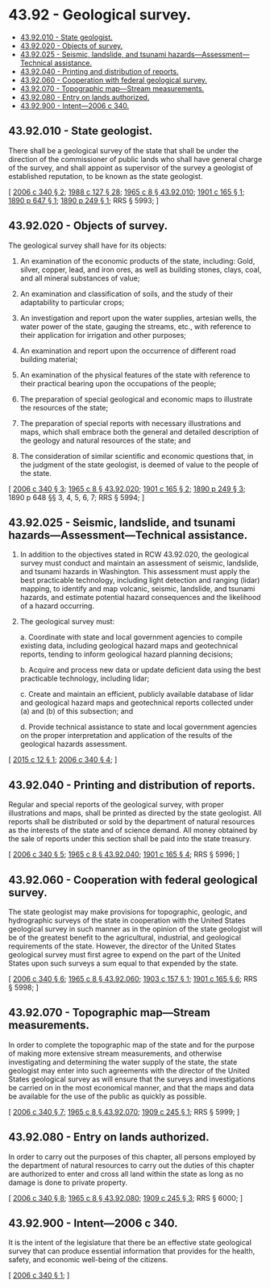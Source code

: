 # 43.92 - Geological survey.
* [43.92.010 - State geologist.](#4392010---state-geologist)
* [43.92.020 - Objects of survey.](#4392020---objects-of-survey)
* [43.92.025 - Seismic, landslide, and tsunami hazards—Assessment—Technical assistance.](#4392025---seismic-landslide-and-tsunami-hazardsassessmenttechnical-assistance)
* [43.92.040 - Printing and distribution of reports.](#4392040---printing-and-distribution-of-reports)
* [43.92.060 - Cooperation with federal geological survey.](#4392060---cooperation-with-federal-geological-survey)
* [43.92.070 - Topographic map—Stream measurements.](#4392070---topographic-mapstream-measurements)
* [43.92.080 - Entry on lands authorized.](#4392080---entry-on-lands-authorized)
* [43.92.900 - Intent—2006 c 340.](#4392900---intent2006-c-340)
## 43.92.010 - State geologist.
There shall be a geological survey of the state that shall be under the direction of the commissioner of public lands who shall have general charge of the survey, and shall appoint as supervisor of the survey a geologist of established reputation, to be known as the state geologist.

\[ [2006 c 340 § 2](http://lawfilesext.leg.wa.gov/biennium/2005-06/Pdf/Bills/Session%20Laws/House/2384-S.SL.pdf?cite=2006%20c%20340%20§%202); [1988 c 127 § 28](http://leg.wa.gov/CodeReviser/documents/sessionlaw/1988c127.pdf?cite=1988%20c%20127%20§%2028); [1965 c 8 § 43.92.010](http://leg.wa.gov/CodeReviser/documents/sessionlaw/1965c8.pdf?cite=1965%20c%208%20§%2043.92.010); [1901 c 165 § 1](http://leg.wa.gov/CodeReviser/documents/sessionlaw/1901c165.pdf?cite=1901%20c%20165%20§%201); [1890 p 647 § 1](http://leg.wa.gov/CodeReviser/documents/sessionlaw/1890c647.pdf?cite=1890%20p%20647%20§%201); [1890 p 249 § 1](http://leg.wa.gov/CodeReviser/documents/sessionlaw/1890c249.pdf?cite=1890%20p%20249%20§%201); RRS § 5993; \]

## 43.92.020 - Objects of survey.
The geological survey shall have for its objects:

1. An examination of the economic products of the state, including: Gold, silver, copper, lead, and iron ores, as well as building stones, clays, coal, and all mineral substances of value;

2. An examination and classification of soils, and the study of their adaptability to particular crops;

3. An investigation and report upon the water supplies, artesian wells, the water power of the state, gauging the streams, etc., with reference to their application for irrigation and other purposes;

4. An examination and report upon the occurrence of different road building material;

5. An examination of the physical features of the state with reference to their practical bearing upon the occupations of the people;

6. The preparation of special geological and economic maps to illustrate the resources of the state;

7. The preparation of special reports with necessary illustrations and maps, which shall embrace both the general and detailed description of the geology and natural resources of the state; and

8. The consideration of similar scientific and economic questions that, in the judgment of the state geologist, is deemed of value to the people of the state.

\[ [2006 c 340 § 3](http://lawfilesext.leg.wa.gov/biennium/2005-06/Pdf/Bills/Session%20Laws/House/2384-S.SL.pdf?cite=2006%20c%20340%20§%203); [1965 c 8 § 43.92.020](http://leg.wa.gov/CodeReviser/documents/sessionlaw/1965c8.pdf?cite=1965%20c%208%20§%2043.92.020); [1901 c 165 § 2](http://leg.wa.gov/CodeReviser/documents/sessionlaw/1901c165.pdf?cite=1901%20c%20165%20§%202); [1890 p 249 § 3](http://leg.wa.gov/CodeReviser/documents/sessionlaw/1890c249.pdf?cite=1890%20p%20249%20§%203); 1890 p 648 §§ 3, 4, 5, 6, 7; RRS § 5994; \]

## 43.92.025 - Seismic, landslide, and tsunami hazards—Assessment—Technical assistance.
1. In addition to the objectives stated in RCW 43.92.020, the geological survey must conduct and maintain an assessment of seismic, landslide, and tsunami hazards in Washington. This assessment must apply the best practicable technology, including light detection and ranging (lidar) mapping, to identify and map volcanic, seismic, landslide, and tsunami hazards, and estimate potential hazard consequences and the likelihood of a hazard occurring.

2. The geological survey must:

   a. Coordinate with state and local government agencies to compile existing data, including geological hazard maps and geotechnical reports, tending to inform geological hazard planning decisions;

   b. Acquire and process new data or update deficient data using the best practicable technology, including lidar;

   c. Create and maintain an efficient, publicly available database of lidar and geological hazard maps and geotechnical reports collected under (a) and (b) of this subsection; and

   d. Provide technical assistance to state and local government agencies on the proper interpretation and application of the results of the geological hazards assessment.

\[ [2015 c 12 § 1](http://lawfilesext.leg.wa.gov/biennium/2015-16/Pdf/Bills/Session%20Laws/Senate/5088.SL.pdf?cite=2015%20c%2012%20§%201); [2006 c 340 § 4](http://lawfilesext.leg.wa.gov/biennium/2005-06/Pdf/Bills/Session%20Laws/House/2384-S.SL.pdf?cite=2006%20c%20340%20§%204); \]

## 43.92.040 - Printing and distribution of reports.
Regular and special reports of the geological survey, with proper illustrations and maps, shall be printed as directed by the state geologist. All reports shall be distributed or sold by the department of natural resources as the interests of the state and of science demand. All money obtained by the sale of reports under this section shall be paid into the state treasury.

\[ [2006 c 340 § 5](http://lawfilesext.leg.wa.gov/biennium/2005-06/Pdf/Bills/Session%20Laws/House/2384-S.SL.pdf?cite=2006%20c%20340%20§%205); [1965 c 8 § 43.92.040](http://leg.wa.gov/CodeReviser/documents/sessionlaw/1965c8.pdf?cite=1965%20c%208%20§%2043.92.040); [1901 c 165 § 4](http://leg.wa.gov/CodeReviser/documents/sessionlaw/1901c165.pdf?cite=1901%20c%20165%20§%204); RRS § 5996; \]

## 43.92.060 - Cooperation with federal geological survey.
The state geologist may make provisions for topographic, geologic, and hydrographic surveys of the state in cooperation with the United States geological survey in such manner as in the opinion of the state geologist will be of the greatest benefit to the agricultural, industrial, and geological requirements of the state. However, the director of the United States geological survey must first agree to expend on the part of the United States upon such surveys a sum equal to that expended by the state.

\[ [2006 c 340 § 6](http://lawfilesext.leg.wa.gov/biennium/2005-06/Pdf/Bills/Session%20Laws/House/2384-S.SL.pdf?cite=2006%20c%20340%20§%206); [1965 c 8 § 43.92.060](http://leg.wa.gov/CodeReviser/documents/sessionlaw/1965c8.pdf?cite=1965%20c%208%20§%2043.92.060); [1903 c 157 § 1](http://leg.wa.gov/CodeReviser/documents/sessionlaw/1903c157.pdf?cite=1903%20c%20157%20§%201); [1901 c 165 § 6](http://leg.wa.gov/CodeReviser/documents/sessionlaw/1901c165.pdf?cite=1901%20c%20165%20§%206); RRS § 5998; \]

## 43.92.070 - Topographic map—Stream measurements.
In order to complete the topographic map of the state and for the purpose of making more extensive stream measurements, and otherwise investigating and determining the water supply of the state, the state geologist may enter into such agreements with the director of the United States geological survey as will ensure that the surveys and investigations be carried on in the most economical manner, and that the maps and data be available for the use of the public as quickly as possible.

\[ [2006 c 340 § 7](http://lawfilesext.leg.wa.gov/biennium/2005-06/Pdf/Bills/Session%20Laws/House/2384-S.SL.pdf?cite=2006%20c%20340%20§%207); [1965 c 8 § 43.92.070](http://leg.wa.gov/CodeReviser/documents/sessionlaw/1965c8.pdf?cite=1965%20c%208%20§%2043.92.070); [1909 c 245 § 1](http://leg.wa.gov/CodeReviser/documents/sessionlaw/1909c245.pdf?cite=1909%20c%20245%20§%201); RRS § 5999; \]

## 43.92.080 - Entry on lands authorized.
In order to carry out the purposes of this chapter, all persons employed by the department of natural resources to carry out the duties of this chapter are authorized to enter and cross all land within the state as long as no damage is done to private property.

\[ [2006 c 340 § 8](http://lawfilesext.leg.wa.gov/biennium/2005-06/Pdf/Bills/Session%20Laws/House/2384-S.SL.pdf?cite=2006%20c%20340%20§%208); [1965 c 8 § 43.92.080](http://leg.wa.gov/CodeReviser/documents/sessionlaw/1965c8.pdf?cite=1965%20c%208%20§%2043.92.080); [1909 c 245 § 3](http://leg.wa.gov/CodeReviser/documents/sessionlaw/1909c245.pdf?cite=1909%20c%20245%20§%203); RRS § 6000; \]

## 43.92.900 - Intent—2006 c 340.
It is the intent of the legislature that there be an effective state geological survey that can produce essential information that provides for the health, safety, and economic well-being of the citizens.

\[ [2006 c 340 § 1](http://lawfilesext.leg.wa.gov/biennium/2005-06/Pdf/Bills/Session%20Laws/House/2384-S.SL.pdf?cite=2006%20c%20340%20§%201); \]

